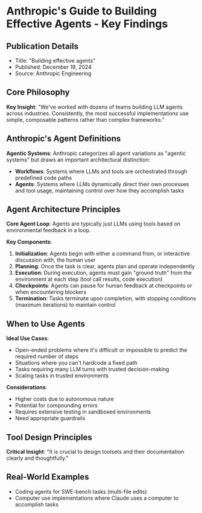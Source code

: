 
# Anthropic's Guide to Building Effective Agents - Key Findings

## Publication Details
- Title: "Building effective agents"
- Published: December 19, 2024
- Source: Anthropic Engineering

## Core Philosophy
**Key Insight**: "We've worked with dozens of teams building LLM agents across industries. Consistently, the most successful implementations use simple, composable patterns rather than complex frameworks."

## Anthropic's Agent Definitions

**Agentic Systems**: Anthropic categorizes all agent variations as "agentic systems" but draws an important architectural distinction:

- **Workflows**: Systems where LLMs and tools are orchestrated through predefined code paths
- **Agents**: Systems where LLMs dynamically direct their own processes and tool usage, maintaining control over how they accomplish tasks

## Agent Architecture Principles

**Core Agent Loop**: Agents are typically just LLMs using tools based on environmental feedback in a loop.

**Key Components**:
1. **Initialization**: Agents begin with either a command from, or interactive discussion with, the human user
2. **Planning**: Once the task is clear, agents plan and operate independently
3. **Execution**: During execution, agents must gain "ground truth" from the environment at each step (tool call results, code execution)
4. **Checkpoints**: Agents can pause for human feedback at checkpoints or when encountering blockers
5. **Termination**: Tasks terminate upon completion, with stopping conditions (maximum iterations) to maintain control

## When to Use Agents

**Ideal Use Cases**: 
- Open-ended problems where it's difficult or impossible to predict the required number of steps
- Situations where you can't hardcode a fixed path
- Tasks requiring many LLM turns with trusted decision-making
- Scaling tasks in trusted environments

**Considerations**:
- Higher costs due to autonomous nature
- Potential for compounding errors
- Requires extensive testing in sandboxed environments
- Need appropriate guardrails

## Tool Design Principles

**Critical Insight**: "It is crucial to design toolsets and their documentation clearly and thoughtfully."

## Real-World Examples
- Coding agents for SWE-bench tasks (multi-file edits)
- Computer use implementations where Claude uses a computer to accomplish tasks
